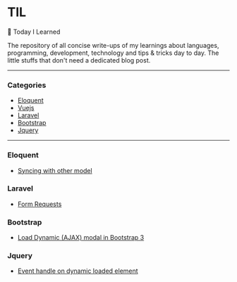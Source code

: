 # TIL
:pencil: Today I Learned

The repository of all concise write-ups of my learnings about languages, programming, development, technology and tips & tricks day to day. The little stuffs that don't need a dedicated blog post. 

---

### Categories
* [Eloquent](#eloquent)
* [Vuejs](#vuejs)
* [Laravel](#laravel)
* [Bootstrap](#bootstrap)
* [Jquery](#jquery)

---

### Eloquent

- [Syncing with other model](eloquent/syncing-with-other-model.md)

### Laravel
- [Form Requests](laravel/requests.md)

### Bootstrap
- [Load Dynamic (AJAX) modal in Bootstrap 3](bootstrap/load-dynamic-modal-bootstrap.md)

### Jquery
- [Event handle on dynamic loaded element](jquery/event-handle-dynamic-loaded-element.md)

